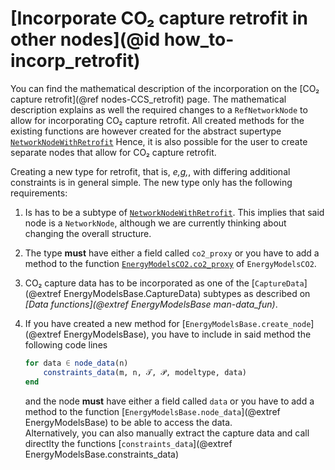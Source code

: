 # [Incorporate CO₂ capture retrofit in other nodes](@id how_to-incorp_retrofit)

You can find the mathematical description of the incorporation on the [CO₂ capture retrofit](@ref nodes-CCS_retrofit) page.
The mathematical description explains as well the required changes to a `RefNetworkNode` to allow for incorporating CO₂ capture retrofit.
All created methods for the existing functions are however created for the abstract supertype [`NetworkNodeWithRetrofit`](@ref)
Hence, it is also possible for the user to create separate nodes that allow for CO₂ capture retrofit.

Creating a new type for retrofit, that is, *e,g,*, with differing additional constraints is in general simple.
The new type only has the following requirements:

1. Is has to be a subtype of [`NetworkNodeWithRetrofit`](@ref).
   This implies that said node is a `NetworkNode`, although we are currently thinking about changing the overall structure.
2. The type **must** have either a field called `co2_proxy` or you have to add a method to the function [`EnergyModelsCO2.co2_proxy`](@ref) of `EnergyModelsCO2`.
3. CO₂ capture data has to be incorporated as one of the [`CaptureData`](@extref EnergyModelsBase.CaptureData) subtypes  as described on *[Data functions](@extref EnergyModelsBase man-data_fun)*.
4. If you have created a new method for  [`EnergyModelsBase.create_node`](@extref EnergyModelsBase), you have to include in said method the following code lines

   ```julia
   for data ∈ node_data(n)
       constraints_data(m, n, 𝒯, 𝒫, modeltype, data)
   end
   ```

   and the node **must** have either a field called `data` or you have to add a method to the function [`EnergyModelsBase.node_data`](@extref EnergyModelsBase) to be able to access the data.\
   Alternatively, you can also manually extract the capture data and call directlty the functions [`constraints_data`](@extref EnergyModelsBase.constraints_data)
